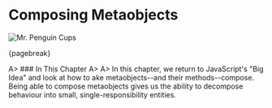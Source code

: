 # Composing Metaobjects

![Mr. Penguin Cups](images/8/mr-penguin-espresso-cups.jpg)

{pagebreak}

A> ### In This Chapter
A>
A> In this chapter, we return to JavaScript's "Big Idea" and look at how to ake metaobjects--and their methods--compose. Being able to compose metaobjects gives us the ability to decompose behaviour into small, single-responsibility entities.
